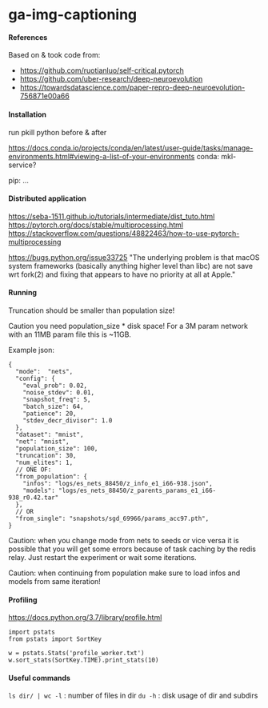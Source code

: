 # ga-img-captioning

#### References

Based on & took code from:
- https://github.com/ruotianluo/self-critical.pytorch
- https://github.com/uber-research/deep-neuroevolution
- https://towardsdatascience.com/paper-repro-deep-neuroevolution-756871e00a66


#### Installation

run pkill python before & after

https://docs.conda.io/projects/conda/en/latest/user-guide/tasks/manage-environments.html#viewing-a-list-of-your-environments
conda:
mkl-service?

pip:
...

#### Distributed application

https://seba-1511.github.io/tutorials/intermediate/dist_tuto.html
https://pytorch.org/docs/stable/multiprocessing.html
https://stackoverflow.com/questions/48822463/how-to-use-pytorch-multiprocessing

https://bugs.python.org/issue33725
"The underlying problem is that macOS system frameworks (basically anything higher level than libc) are not save wrt fork(2) and fixing that appears to have no priority at all at Apple."

#### Running

Truncation should be smaller than population size!

Caution you need population_size * <size of one param.pth file> disk space! For a 3M param network with an 11MB param file this is ~11GB.

Example json:
```
{
  "mode":  "nets",
  "config": {
    "eval_prob": 0.02,
    "noise_stdev": 0.01,
    "snapshot_freq": 5,
    "batch_size": 64,
    "patience": 20,
    "stdev_decr_divisor": 1.0
  },
  "dataset": "mnist",
  "net": "mnist",
  "population_size": 100,
  "truncation": 30,
  "num_elites": 1,
  // ONE OF:
  "from_population": {
    "infos": "logs/es_nets_88450/z_info_e1_i66-938.json",
    "models": "logs/es_nets_88450/z_parents_params_e1_i66-938_r0.42.tar"
  },
  // OR
  "from_single": "snapshots/sgd_69966/params_acc97.pth",
}

```

Caution: when you change mode from nets to seeds or vice versa it is possible
that you will get some errors because of task caching by the redis relay. Just
restart the experiment or wait some iterations.

Caution: when continuing from population make sure to load infos and models
from same iteration!


#### Profiling
https://docs.python.org/3.7/library/profile.html

```
import pstats
from pstats import SortKey

w = pstats.Stats('profile_worker.txt')
w.sort_stats(SortKey.TIME).print_stats(10)
```

#### Useful commands

`ls dir/ | wc -l` : number of files in dir
`du -h` : disk usage of dir and subdirs

